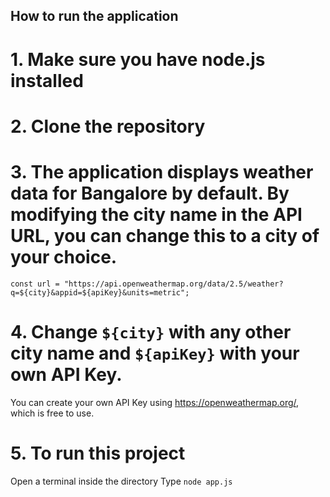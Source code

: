 ## How to run the application

# 1. Make sure you have node.js installed
# 2. Clone the repository 
# 3. The application displays weather data for Bangalore by default. By modifying the city name in the API URL, you can change this to a city of your choice.  
`const url = "https://api.openweathermap.org/data/2.5/weather?q=${city}&appid=${apiKey}&units=metric";`
# 4. Change `${city}` with any other city name and `${apiKey}` with your own API Key.
You can create your own API Key using https://openweathermap.org/, which is free to use.

# 5. To run this project
Open a terminal inside the directory
Type `node app.js`

